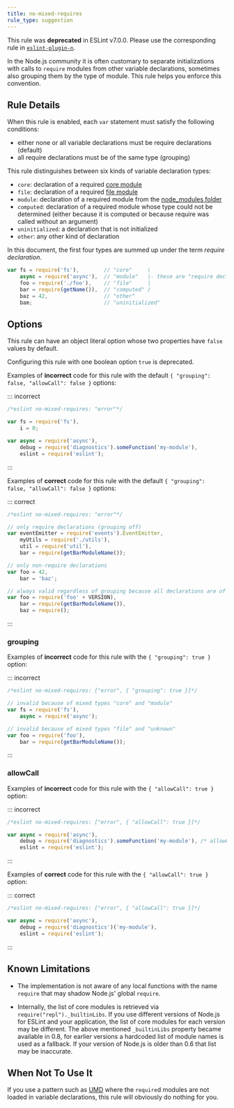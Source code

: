 ```yaml
---
title: no-mixed-requires
rule_type: suggestion
---
```


This rule was **deprecated** in ESLint v7.0.0. Please use the corresponding rule in [`eslint-plugin-n`](https://github.com/eslint-community/eslint-plugin-n).

In the Node.js community it is often customary to separate initializations with calls to `require` modules from other variable declarations, sometimes also grouping them by the type of module. This rule helps you enforce this convention.

## Rule Details

When this rule is enabled, each `var` statement must satisfy the following conditions:

*   either none or all variable declarations must be require declarations (default)
*   all require declarations must be of the same type (grouping)

This rule distinguishes between six kinds of variable declaration types:

*   `core`: declaration of a required [core module][1]
*   `file`: declaration of a required [file module][2]
*   `module`: declaration of a required module from the [node_modules folder][3]
*   `computed`: declaration of a required module whose type could not be determined (either because it is computed or because require was called without an argument)
*   `uninitialized`: a declaration that is not initialized
*   `other`: any other kind of declaration

In this document, the first four types are summed up under the term _require declaration_.

```js
var fs = require('fs'),        // "core"     \
    async = require('async'),  // "module"   |- these are "require declaration"s
    foo = require('./foo'),    // "file"     |
    bar = require(getName()),  // "computed" /
    baz = 42,                  // "other"
    bam;                       // "uninitialized"
```

## Options

This rule can have an object literal option whose two properties have `false` values by default.

Configuring this rule with one boolean option `true` is deprecated.

Examples of **incorrect** code for this rule with the default `{ "grouping": false, "allowCall": false }` options:

::: incorrect

```js
/*eslint no-mixed-requires: "error"*/

var fs = require('fs'),
    i = 0;

var async = require('async'),
    debug = require('diagnostics').someFunction('my-module'),
    eslint = require('eslint');
```

:::

Examples of **correct** code for this rule with the default `{ "grouping": false, "allowCall": false }` options:

::: correct

```js
/*eslint no-mixed-requires: "error"*/

// only require declarations (grouping off)
var eventEmitter = require('events').EventEmitter,
    myUtils = require('./utils'),
    util = require('util'),
    bar = require(getBarModuleName());

// only non-require declarations
var foo = 42,
    bar = 'baz';

// always valid regardless of grouping because all declarations are of the same type
var foo = require('foo' + VERSION),
    bar = require(getBarModuleName()),
    baz = require();
```

:::

### grouping

Examples of **incorrect** code for this rule with the `{ "grouping": true }` option:

::: incorrect

```js
/*eslint no-mixed-requires: ["error", { "grouping": true }]*/

// invalid because of mixed types "core" and "module"
var fs = require('fs'),
    async = require('async');

// invalid because of mixed types "file" and "unknown"
var foo = require('foo'),
    bar = require(getBarModuleName());
```

:::

### allowCall

Examples of **incorrect** code for this rule with the `{ "allowCall": true }` option:

::: incorrect

```js
/*eslint no-mixed-requires: ["error", { "allowCall": true }]*/

var async = require('async'),
    debug = require('diagnostics').someFunction('my-module'), /* allowCall doesn't allow calling any function */
    eslint = require('eslint');
```

:::

Examples of **correct** code for this rule with the `{ "allowCall": true }` option:

::: correct

```js
/*eslint no-mixed-requires: ["error", { "allowCall": true }]*/

var async = require('async'),
    debug = require('diagnostics')('my-module'),
    eslint = require('eslint');
```

:::

## Known Limitations

*   The implementation is not aware of any local functions with the name `require` that may shadow Node.js' global `require`.

*   Internally, the list of core modules is retrieved via `require("repl")._builtinLibs`. If you use different versions of Node.js for ESLint and your application, the list of core modules for each version may be different.
    The above mentioned `_builtinLibs` property became available in 0.8, for earlier versions a hardcoded list of module names is used as a fallback. If your version of Node.js is older than 0.6 that list may be inaccurate.

## When Not To Use It

If you use a pattern such as [UMD][4] where the `require`d modules are not loaded in variable declarations, this rule will obviously do nothing for you.

[1]: https://nodejs.org/api/modules.html#modules_core_modules
[2]: https://nodejs.org/api/modules.html#modules_file_modules
[3]: https://nodejs.org/api/modules.html#modules_loading_from_node_modules_folders
[4]: https://github.com/umdjs/umd
